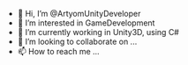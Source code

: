 - 👋 Hi, I’m @ArtyomUnityDeveloper
- 👀 I’m interested in GameDevelopment
- 🌱 I’m currently working in Unity3D, using C# 
- 💞️ I’m looking to collaborate on ...
- 📫 How to reach me ...

<!---
ArtyomUnityDeveloper/ArtyomUnityDeveloper is a ✨ special ✨ repository because its `README.md` (this file) appears on your GitHub profile.
You can click the Preview link to take a look at your changes.
--->
